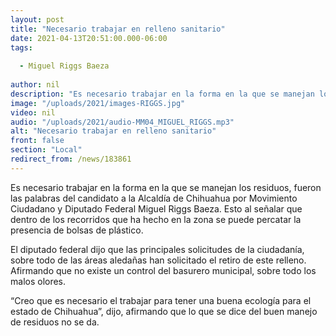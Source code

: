 ```yaml
---
layout: post
title: "Necesario trabajar en relleno sanitario"
date: 2021-04-13T20:51:00.000-06:00
tags:
  
  - Miguel Riggs Baeza
  
author: nil
description: "Es necesario trabajar en la forma en la que se manejan los residuos."
image: "/uploads/2021/images-RIGGS.jpg"
video: nil
audio: "/uploads/2021/audio-MM04_MIGUEL_RIGGS.mp3"
alt: "Necesario trabajar en relleno sanitario"
front: false
section: "Local"
redirect_from: /news/183861
---
```


Es necesario trabajar en la forma en la que se manejan los residuos, fueron las palabras del candidato a la Alcaldía de Chihuahua por Movimiento Ciudadano y Diputado Federal Miguel Riggs Baeza. Esto al señalar que dentro de los recorridos que ha hecho en la zona se puede percatar la presencia de bolsas de plástico.

El diputado federal dijo que las principales solicitudes de la ciudadanía, sobre todo de las áreas aledañas han solicitado el retiro de este relleno. Afirmando que no existe un control del basurero municipal, sobre todo los malos olores.

“Creo que es necesario el trabajar para tener una buena ecología para el estado de Chihuahua”, dijo, afirmando que lo que se dice del buen manejo de residuos no se da.
